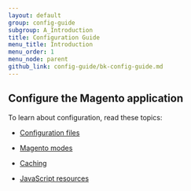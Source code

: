 ```yaml
---
layout: default
group: config-guide
subgroup: A_Introduction
title: Configuration Guide
menu_title: Introduction
menu_order: 1
menu_node: parent
github_link: config-guide/bk-config-guide.md
---
```


<h2 id="configuration">Configure the Magento application</h2>
<p>To learn about configuration, read these topics:</p>
<ul>
   <li>
      <p><a href="{{ site.gdeurl }}config-guide/config/config-files.html">Configuration files</a></p>
   </li>
   <li>
      <p><a href="{{ site.gdeurl }}config-guide/config/magento-mode.html">Magento modes</a></p>
   </li>
    <li>
      <p><a href="{{ site.gdeurl }}config-guide/config/caching.html">Caching</a></p>
   </li>
    <li>
      <p><a href="{{ site.gdeurl }}config-guide/config/js-resources.html">JavaScript resources</a></p>
   </li>
</ul>
<!-- <h2 id="integration">Integration</h2>
<p>To learn about integration, read these topics:</p>
<ul>
   <li>

      <p><a href="{{ site.gdeurl }}config-guide/integration/what-is-integration.html">What is an integration?</a></p>

   </li>
   <li>
      <p><a href="{{ site.gdeurl }}get-started/authentication/gs-authentication-oauth.html">Integration authorization</a></p>
   </li>
   <li>
      <p><a href="{{ site.gdeurl }}config-guide/integration/integration-code.html">Code an integration</a></p>
   </li>
   <li>
      <p><a href="{{ site.gdeurl }}config-guide/integration/integration-create-man.html">Manually create an integration</a></p>
   </li>
   <li>
      <p><a href="{{ site.gdeurl }}config-guide/integration/integration-maintain.html">Maintain an integration</a></p>
   </li>

</ul> -->

